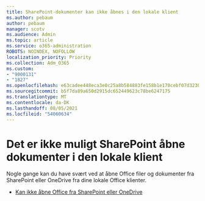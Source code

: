 ```yaml
---
title: SharePoint-dokumenter kan ikke åbnes i den lokale klient
ms.author: pebaum
author: pebaum
manager: scotv
ms.audience: Admin
ms.topic: article
ms.service: o365-administration
ROBOTS: NOINDEX, NOFOLLOW
localization_priority: Priority
ms.collection: Adm_O365
ms.custom:
- "9000131"
- "1827"
ms.openlocfilehash: e63cadee448eca3e0c25a8b584883fe158b1e170cebf07d32301ac9cede51ab2
ms.sourcegitcommit: b5f7da89a650d2915dc652449623c78be6247175
ms.translationtype: MT
ms.contentlocale: da-DK
ms.lasthandoff: 08/05/2021
ms.locfileid: "54060634"
---
```

# <a name="unable-to-open-sharepoint-documents-in-local-client"></a>Det er ikke muligt SharePoint åbne dokumenter i den lokale klient

Nogle gange kan du have svært ved at åbne Office filer og dokumenter fra SharePoint eller OneDrive fra dine lokale Office klienter.

- [Kan ikke åbne Office fra SharePoint eller OneDrive](https://docs.microsoft.com/sharepoint/troubleshoot/administration/cant-open-office-files)
